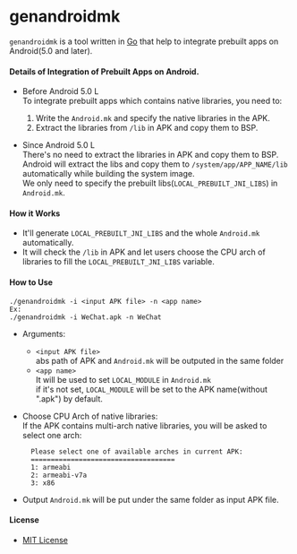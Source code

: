 # genandroidmk

`genandroidmk` is a tool written in [Go](http://golang.org) that help to integrate prebuilt apps on Android(5.0 and later).  

#### Details of Integration of Prebuilt Apps on Android.

* Before Android 5.0 L  
To integrate prebuilt apps which contains native libraries, you need to:  

  1. Write the `Android.mk` and specify the native libraries in the APK.  
  2. Extract the libraries from `/lib` in APK and copy them to BSP.  

* Since Android 5.0 L  
There's no need to extract the libraries in APK and copy them to BSP.  
Android will extract the libs and copy them to `/system/app/APP_NAME/lib` automatically while building the system image.  
We only need to specify the prebuilt libs(`LOCAL_PREBUILT_JNI_LIBS`) in `Android.mk`.  

#### How it Works
* It'll generate `LOCAL_PREBUILT_JNI_LIBS` and the whole `Android.mk` automatically.
* It will check the `/lib` in APK and let users choose the CPU arch of libraries to fill the `LOCAL_PREBUILT_JNI_LIBS` variable.

#### How to Use

    ./genandroidmk -i <input APK file> -n <app name>
    Ex:
    ./genandroidmk -i WeChat.apk -n WeChat

* Arguments:

  * `<input APK file>`  
   abs path of APK and `Android.mk` will be outputed in the same folder
  * `<app name>`  
   It will be used to set `LOCAL_MODULE` in `Android.mk`  
   if it's not set, `LOCAL_MODULE` will be set to the APK name(without ".apk") by default.

* Choose CPU Arch of native libraries:  
If the APK contains multi-arch native libraries, you will be asked to select one arch:

        Please select one of available arches in current APK:
        ====================================
        1: armeabi
        2: armeabi-v7a
        3: x86

* Output
`Android.mk` will be put under the same folder as input APK file.

#### License
* [MIT License](./LICENSE)
